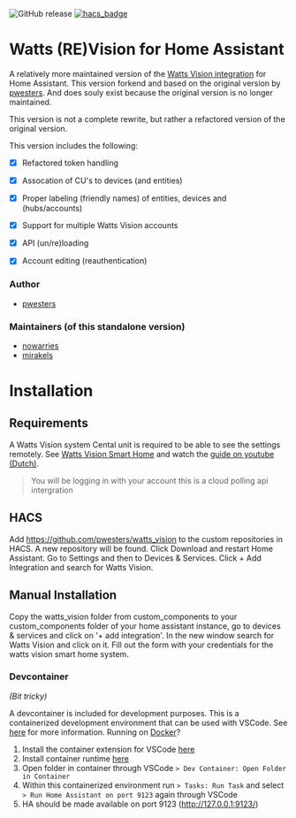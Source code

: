 ![GitHub release](https://img.shields.io/github/release/nowarries/watts_vision.svg) [![hacs_badge](https://img.shields.io/badge/HACS-Custom-41BDF5.svg)](https://github.com/hacs/integration)

# Watts (RE)Vision for Home Assistant
A relatively more maintained version of the [Watts Vision integration](https://github.com/pwesters/watts_vision) for Home Assistant. This version forkend and based on the original version by 
[pwesters](https://github.com/pwesters/). And does souly exist because the original version is no longer maintained. 

This version is not a complete rewrite, but rather a refactored version of the original version. 

This version includes the following:
-   [x] Refactored token handling
-   [x] Assocation of CU's to devices (and entities)
-   [x] Proper labeling (friendly names) of entities, devices and (hubs/accounts)
-   [x] Support for multiple Watts Vision accounts
-   [x] API (un/re)loading
-   [x] Account editing (reauthentication)


### Author
- [pwesters](https://github.com/pwesters/watts_visio)

### Maintainers (of this standalone version)
- [nowarries](https://github.com/nowarries/) 
- [mirakels](https://github.com/mirakels/)

# Installation

## Requirements
A Watts Vision system Cental unit is required to be able to see the settings remotely. See [Watts Vision Smart Home](https://wattswater.eu/catalog/regulation-and-control/watts-vision-smart-home/) and watch the [guide on youtube (Dutch)](https://www.youtube.com/watch?v=BLNqxkH7Td8).

> You will be logging in with your account this is a cloud polling api intergration

## HACS

Add https://github.com/pwesters/watts_vision to the custom repositories in HACS. A new repository will be found. Click Download and restart Home Assistant. Go to Settings and then to Devices & Services. Click + Add Integration and search for Watts Vision.

## Manual Installation

Copy the watts_vision folder from custom_components to your custom_components folder of your home assistant instance, go to devices & services and click on '+ add integration'. In the new window search for Watts Vision and click on it. Fill out the form with your credentials for the watts vision smart home system.

### Devcontainer
*(Bit tricky)*

A devcontainer is included for development purposes. This is a containerized development environment that can be used with VSCode. See [here](https://code.visualstudio.com/docs/remote/containers) for more information. Running on [Docker](https://www.docker.com/)? 

1. Install the container extension for VSCode [here](https://marketplace.visualstudio.com/items?itemName=ms-vscode-remote.remote-containers)
2. Install container runtime [here](https://docs.docker.com/get-docker/)
3. Open folder in container through VSCode `> Dev Container: Open Folder in Container`
4. Within this containerized environment run `> Tasks: Run Task` and select `> Run Home Assistant on port 9123` again through VSCode
5. HA should be made available on port 9123 (http://127.0.0.1:9123/)
